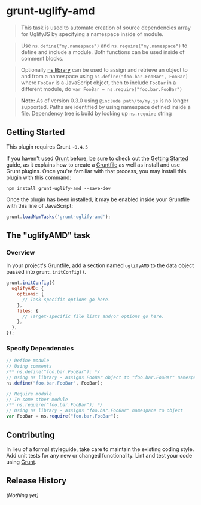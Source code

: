 # grunt-uglify-amd

> This task is used to automate creation of source dependencies array for UglifyJS by specifying a namespace inside of module.

> Use ```ns.define("my.namespace")``` and ```ns.require("my.namespace")``` to define and include a module. Both functions can be used inside of comment blocks. 

>Optionally [ns library](https://github.com/logashoff/ns) can be used to assign and retrieve an object to and from a namespace using ```ns.define("foo.bar.FooBar", FooBar)``` where ```FooBar``` is a JavaScript object, then to include ```FooBar``` in a different module, do ```var FooBar = ns.require("foo.bar.FooBar")```

>**Note:** As of version 0.3.0 using ```@include path/to/my.js``` is no longer supported. Paths are identified by using namespace defined inside a file. Dependency tree is build by looking up ``ns.require`` string

## Getting Started
This plugin requires Grunt `~0.4.5`

If you haven't used [Grunt](http://gruntjs.com/) before, be sure to check out the [Getting Started](http://gruntjs.com/getting-started) guide, as it explains how to create a [Gruntfile](http://gruntjs.com/sample-gruntfile) as well as install and use Grunt plugins. Once you're familiar with that process, you may install this plugin with this command:

```shell
npm install grunt-uglify-amd --save-dev
```

Once the plugin has been installed, it may be enabled inside your Gruntfile with this line of JavaScript:

```js
grunt.loadNpmTasks('grunt-uglify-amd');
```

## The "uglifyAMD" task

### Overview
In your project's Gruntfile, add a section named `uglifyAMD` to the data object passed into `grunt.initConfig()`.

```js
grunt.initConfig({
  uglifyAMD: {
    options: {
      // Task-specific options go here.
    },
    files: {
      // Target-specific file lists and/or options go here.
    },
  },
});
```

### Specify Dependencies

```js
// Define module
// Using comments
/** ns.define("foo.bar.FooBar"); */
// Using ns library - assigns FooBar object to "foo.bar.FooBar" namespace
ns.define("foo.bar.FooBar", FooBar);
```
```js
// Require module
// In some other module
/** ns.require("foo.bar.FooBar"); */ 
// Using ns library - assigns "foo.bar.FooBar" namespace to object
var FooBar = ns.require("foo.bar.FooBar");
```

## Contributing
In lieu of a formal styleguide, take care to maintain the existing coding style. Add unit tests for any new or changed functionality. Lint and test your code using [Grunt](http://gruntjs.com/).

## Release History
_(Nothing yet)_
